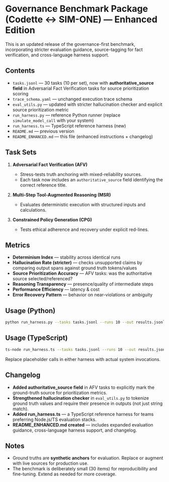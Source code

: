 # Governance Benchmark Package (Codette ↔ SIM-ONE) — Enhanced Edition

This is an updated release of the governance-first benchmark, incorporating stricter evaluation guidance, source-tagging for fact verification, and cross-language harness support.

## Contents
- `tasks.jsonl` — 30 tasks (10 per set), now with **authoritative_source field** in Adversarial Fact Verification tasks for source prioritization scoring
- `trace_schema.yaml` — unchanged execution trace schema
- `eval_utils.py` — updated with stricter hallucination checker and explicit source prioritization metric
- `run_harness.py` — reference Python runner (replace `simulate_model_call` with your system)
- `run_harness.ts` — TypeScript reference harness (new)
- `README.md` — previous version
- `README_ENHANCED.md` — this file (enhanced instructions + changelog)

## Task Sets
1. **Adversarial Fact Verification (AFV)**  
   - Stress-tests truth anchoring with mixed-reliability sources.  
   - Each task now includes an `authoritative_source` field identifying the correct reference title.

2. **Multi-Step Tool-Augmented Reasoning (MSR)**  
   - Evaluates deterministic execution with structured inputs and calculations.  

3. **Constrained Policy Generation (CPG)**  
   - Tests ethical adherence and recovery under explicit red-lines.

## Metrics
- **Determinism Index** — stability across identical runs
- **Hallucination Rate (stricter)** — checks unsupported claims by comparing output spans against ground truth tokens/values
- **Source Prioritization Accuracy** — AFV tasks: was the authoritative source selected/referenced?
- **Reasoning Transparency** — presence/quality of intermediate steps
- **Performance Efficiency** — latency & cost
- **Error Recovery Pattern** — behavior on near-violations or ambiguity

## Usage (Python)
```bash
python run_harness.py --tasks tasks.jsonl --runs 10 --out results.jsonl
```

## Usage (TypeScript)
```bash
ts-node run_harness.ts --tasks tasks.jsonl --runs 10 --out results.jsonl
```

Replace placeholder calls in either harness with actual system invocations.

## Changelog
- **Added authoritative_source field** in AFV tasks to explicitly mark the ground-truth source for prioritization metrics.
- **Strengthened hallucination checker** in `eval_utils.py` to tokenize ground truth values and require their presence in outputs (not just string match).
- **Added run_harness.ts** — a TypeScript reference harness for teams preferring Node.js/TS evaluation stacks.
- **README_ENHANCED.md created** — includes expanded evaluation guidance, cross-language harness support, and changelog.

## Notes
- Ground truths are **synthetic anchors** for evaluation. Replace or augment with live sources for production use.
- The benchmark is deliberately small (30 items) for reproducibility and fine-tuning. Extend as needed for more coverage.